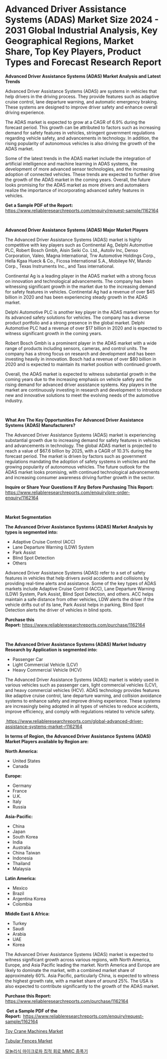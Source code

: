 <p><h1>Advanced Driver Assistance Systems (ADAS) Market Size 2024 - 2031 Global Industrial Analysis, Key Geographical Regions, Market Share, Top Key Players, Product Types and Forecast Research Report</h1></p><p><strong>Advanced Driver Assistance Systems (ADAS) Market Analysis and Latest Trends</strong></p>
<p><p>Advanced Driver Assistance Systems (ADAS) are systems in vehicles that help drivers in the driving process. They provide features such as adaptive cruise control, lane departure warning, and automatic emergency braking. These systems are designed to improve driver safety and enhance overall driving experience.</p><p>The ADAS market is expected to grow at a CAGR of 6.9% during the forecast period. This growth can be attributed to factors such as increasing demand for safety features in vehicles, stringent government regulations regarding vehicle safety, and advancements in technology. In addition, the rising popularity of autonomous vehicles is also driving the growth of the ADAS market.</p><p>Some of the latest trends in the ADAS market include the integration of artificial intelligence and machine learning in ADAS systems, the development of more advanced sensor technologies, and the increasing adoption of connected vehicles. These trends are expected to further drive the growth of the ADAS market in the coming years. Overall, the future looks promising for the ADAS market as more drivers and automakers realize the importance of incorporating advanced safety features in vehicles.</p></p>
<p><strong>Get a Sample PDF of the Report:&nbsp;</strong> <a href="https://www.reliableresearchreports.com/enquiry/request-sample/1162164">https://www.reliableresearchreports.com/enquiry/request-sample/1162164</a></p>
<p>&nbsp;</p>
<p><strong>Advanced Driver Assistance Systems (ADAS) Major Market Players</strong></p>
<p><p>The Advanced Driver Assistance Systems (ADAS) market is highly competitive with key players such as Continental Ag, Delphi Automotive PLC, Robert Bosch Gmbh, Aisin Seiki Co. Ltd., Autoliv Inc, Denso Corporation, Valeo, Magna International, Trw Automotive Holdings Corp., Hella Kgaa Hueck & Co., Ficosa International S.A., Mobileye NV, Mando Corp., Texas Instruments Inc., and Tass international.</p><p>Continental Ag is a leading player in the ADAS market with a strong focus on innovation and technological advancements. The company has been witnessing significant growth in the market due to the increasing demand for safety features in vehicles. Continental Ag had a revenue of over $45 billion in 2020 and has been experiencing steady growth in the ADAS market.</p><p>Delphi Automotive PLC is another key player in the ADAS market known for its advanced safety solutions for vehicles. The company has a diverse product portfolio and a strong presence in the global market. Delphi Automotive PLC had a revenue of over $17 billion in 2020 and is expected to witness significant growth in the coming years.</p><p>Robert Bosch Gmbh is a prominent player in the ADAS market with a wide range of products including sensors, cameras, and control units. The company has a strong focus on research and development and has been investing heavily in innovation. Bosch had a revenue of over $80 billion in 2020 and is expected to maintain its market position with continued growth.</p><p>Overall, the ADAS market is expected to witness substantial growth in the coming years due to the increasing emphasis on vehicle safety and the rising demand for advanced driver assistance systems. Key players in the market are continuously investing in research and development to introduce new and innovative solutions to meet the evolving needs of the automotive industry.</p></p>
<p>&nbsp;</p>
<p><strong>What Are The Key Opportunities For Advanced Driver Assistance Systems (ADAS) Manufacturers?</strong></p>
<p><p>The Advanced Driver Assistance Systems (ADAS) market is experiencing substantial growth due to increasing demand for safety features in vehicles and advancements in technology. The global ADAS market is projected to reach a value of $67.6 billion by 2025, with a CAGR of 10.3% during the forecast period. The market is driven by factors such as government regulations mandating the adoption of safety systems in vehicles and the growing popularity of autonomous vehicles. The future outlook for the ADAS market looks promising, with continued technological advancements and increasing consumer awareness driving further growth in the sector.</p></p>
<p><strong>Inquire or Share Your Questions If Any Before Purchasing This Report:</strong> <a href="https://www.reliableresearchreports.com/enquiry/pre-order-enquiry/1162164">https://www.reliableresearchreports.com/enquiry/pre-order-enquiry/1162164</a></p>
<p>&nbsp;</p>
<p><strong>Market Segmentation</strong></p>
<p><strong>The Advanced Driver Assistance Systems (ADAS) Market Analysis by types is segmented into:</strong></p>
<p><ul><li>Adaptive Cruise Control (ACC)</li><li>Lane Departure Warning (LDW) System</li><li>Park Assist</li><li>Blind Spot Detection</li><li>Others</li></ul></p>
<p><p>Advanced Driver Assistance Systems (ADAS) refer to a set of safety features in vehicles that help drivers avoid accidents and collisions by providing real-time alerts and assistance. Some of the key types of ADAS markets include Adaptive Cruise Control (ACC), Lane Departure Warning (LDW) System, Park Assist, Blind Spot Detection, and others. ACC helps maintain a safe distance from other vehicles, LDW alerts the driver if the vehicle drifts out of its lane, Park Assist helps in parking, Blind Spot Detection alerts the driver of vehicles in blind spots.</p></p>
<p><strong>Purchase this Report:&nbsp;</strong><a href="https://www.reliableresearchreports.com/purchase/1162164">https://www.reliableresearchreports.com/purchase/1162164</a></p>
<p>&nbsp;</p>
<p><strong>The Advanced Driver Assistance Systems (ADAS) Market Industry Research by Application is segmented into:</strong></p>
<p><ul><li>Passenger Car</li><li>Light Commercial Vehicle (LCV)</li><li>Heavy Commercial Vehicle (HCV)</li></ul></p>
<p><p>The Advanced Driver Assistance Systems (ADAS) market is widely used in various vehicles such as passenger cars, light commercial vehicles (LCV), and heavy commercial vehicles (HCV). ADAS technology provides features like adaptive cruise control, lane departure warning, and collision avoidance systems to enhance safety and improve driving experience. These systems are increasingly being adopted in all types of vehicles to reduce accidents, improve efficiency, and comply with regulations related to vehicle safety.</p></p>
<p><a href="https://www.reliableresearchreports.com/global-advanced-driver-assistance-systems-market-r1162164">&nbsp;https://www.reliableresearchreports.com/global-advanced-driver-assistance-systems-market-r1162164</a></p>
<p><strong>In terms of Region, the Advanced Driver Assistance Systems (ADAS) Market Players available by Region are:</strong></p>
<p>
    <p> <strong> North America: </strong>
        <ul>
            <li>United States</li>
            <li>Canada</li>
        </ul>
        </p> 
    <p> <strong> Europe: </strong>
        <ul>
            <li>Germany</li>
            <li>France</li>
            <li>U.K.</li>
            <li>Italy</li>
            <li>Russia</li>
        </ul>
        </p> 
    <p> <strong> Asia-Pacific: </strong>
        <ul>
            <li>China</li>
            <li>Japan</li>
            <li>South Korea</li>
            <li>India</li>
            <li>Australia</li>
            <li>China Taiwan</li>
            <li>Indonesia</li>
            <li>Thailand</li>
            <li>Malaysia</li>
        </ul>
        </p> 
    <p> <strong> Latin America: </strong>
        <ul>
            <li>Mexico</li>
            <li>Brazil</li>
            <li>Argentina Korea</li>
            <li>Colombia</li>
        </ul>
        </p> 
    <p> <strong> Middle East & Africa: </strong>
        <ul>
            <li>Turkey</li>
            <li>Saudi</li>
            <li>Arabia</li>
            <li>UAE</li>
            <li>Korea</li>
        </ul>
    </p>
    </p>
<p><p>The Advanced Driver Assistance Systems (ADAS) market is expected to witness significant growth across various regions, with North America, Europe, and Asia Pacific leading the market. North America and Europe are likely to dominate the market, with a combined market share of approximately 60%. Asia Pacific, particularly China, is expected to witness the highest growth rate, with a market share of around 25%. The USA is also expected to contribute significantly to the growth of the ADAS market.</p></p>
<p><strong>Purchase this Report: </strong><a href="https://www.reliableresearchreports.com/purchase/1162164">https://www.reliableresearchreports.com/purchase/1162164</a></p>
<p>&nbsp;<strong>Get a Sample PDF of the Report:&nbsp;&nbsp;</strong><a href="https://www.reliableresearchreports.com/enquiry/request-sample/1162164">https://www.reliableresearchreports.com/enquiry/request-sample/1162164</a></p>
<p><strong></strong></p>
<p><p><a href="https://www.linkedin.com/pulse/toy-crane-machines-market-comprehensive-assessment-type-sf59e">Toy Crane Machines Market</a></p><p><a href="https://www.linkedin.com/pulse/tubular-fences-market-comprehensive-assessment-type-application-1g7re">Tubular Fences Market</a></p><p><a href="https://medium.com/@fredajerde/%EB%8B%A4%EC%9D%8C-%EB%AC%B8%EC%9E%A5%EC%9D%84-%ED%95%9C%EA%B5%AD%EC%96%B4%EB%A1%9C-%EB%B2%88%EC%97%AD%ED%95%98%EC%8B%AD%EC%8B%9C%EC%98%A4-%EB%AA%A8%EB%86%80%EB%A6%AC%EC%8B%9D-%EB%A7%88%EC%9D%B4%ED%81%AC%EB%A1%9C%ED%8C%8C-%ED%86%B5%ED%95%A9%ED%9A%8C%EB%A1%9C-mmic-%EC%A6%9D%ED%8F%AD%EA%B8%B0-%EC%8B%9C%EC%9E%A5-%EC%97%AD%ED%95%99%EA%B3%BC-%EC%84%B1%EC%9E%A5-%EB%8F%99%EB%A0%A5%EC%9D%84-%EB%B6%84%EC%84%9D%ED%95%98%EA%B3%A0-2024%EB%85%84%EB%B6%80%ED%84%B0-2031%EB%85%84%EA%B9%8C%EC%A7%80-%EC%98%88%EC%B8%A1%ED%95%A9%EB%8B%88%EB%8B%A4-c9367c19337a">모놀리식 마이크로파 집적 회로 MMIC 증폭기</a></p></p>